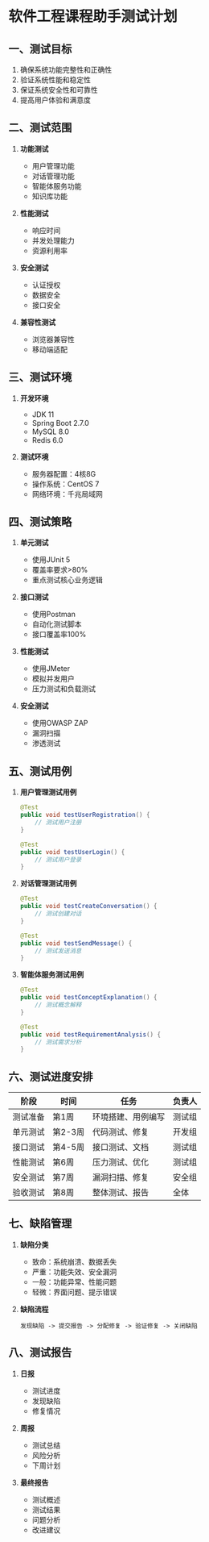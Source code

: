 # 软件工程课程助手测试计划

## 一、测试目标
1. 确保系统功能完整性和正确性
2. 验证系统性能和稳定性
3. 保证系统安全性和可靠性
4. 提高用户体验和满意度

## 二、测试范围
1. **功能测试**
   - 用户管理功能
   - 对话管理功能
   - 智能体服务功能
   - 知识库功能

2. **性能测试**
   - 响应时间
   - 并发处理能力
   - 资源利用率

3. **安全测试**
   - 认证授权
   - 数据安全
   - 接口安全

4. **兼容性测试**
   - 浏览器兼容性
   - 移动端适配

## 三、测试环境
1. **开发环境**
   - JDK 11
   - Spring Boot 2.7.0
   - MySQL 8.0
   - Redis 6.0

2. **测试环境**
   - 服务器配置：4核8G
   - 操作系统：CentOS 7
   - 网络环境：千兆局域网

## 四、测试策略
1. **单元测试**
   - 使用JUnit 5
   - 覆盖率要求>80%
   - 重点测试核心业务逻辑

2. **接口测试**
   - 使用Postman
   - 自动化测试脚本
   - 接口覆盖率100%

3. **性能测试**
   - 使用JMeter
   - 模拟并发用户
   - 压力测试和负载测试

4. **安全测试**
   - 使用OWASP ZAP
   - 漏洞扫描
   - 渗透测试

## 五、测试用例
1. **用户管理测试用例**
   ```java
   @Test
   public void testUserRegistration() {
       // 测试用户注册
   }

   @Test
   public void testUserLogin() {
       // 测试用户登录
   }
   ```

2. **对话管理测试用例**
   ```java
   @Test
   public void testCreateConversation() {
       // 测试创建对话
   }

   @Test
   public void testSendMessage() {
       // 测试发送消息
   }
   ```

3. **智能体服务测试用例**
   ```java
   @Test
   public void testConceptExplanation() {
       // 测试概念解释
   }

   @Test
   public void testRequirementAnalysis() {
       // 测试需求分析
   }
   ```

## 六、测试进度安排
| 阶段 | 时间 | 任务 | 负责人 |
| ---- | ---- | ---- | ------ |
| 测试准备 | 第1周 | 环境搭建、用例编写 | 测试组 |
| 单元测试 | 第2-3周 | 代码测试、修复 | 开发组 |
| 接口测试 | 第4-5周 | 接口测试、文档 | 测试组 |
| 性能测试 | 第6周 | 压力测试、优化 | 测试组 |
| 安全测试 | 第7周 | 漏洞扫描、修复 | 安全组 |
| 验收测试 | 第8周 | 整体测试、报告 | 全体 |

## 七、缺陷管理
1. **缺陷分类**
   - 致命：系统崩溃、数据丢失
   - 严重：功能失效、安全漏洞
   - 一般：功能异常、性能问题
   - 轻微：界面问题、提示错误

2. **缺陷流程**
   ```
   发现缺陷 -> 提交报告 -> 分配修复 -> 验证修复 -> 关闭缺陷
   ```

## 八、测试报告
1. **日报**
   - 测试进度
   - 发现缺陷
   - 修复情况

2. **周报**
   - 测试总结
   - 风险分析
   - 下周计划

3. **最终报告**
   - 测试概述
   - 测试结果
   - 问题分析
   - 改进建议 